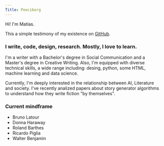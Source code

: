 ```yaml
---
Title: Poeciborg
---
```

Hi! I'm Matías.

This a simple testimony of my existence on [GitHub](https://poeciborg.github.io/).

### I write, code, design, research. Mostly, I love to learn.

I'm a writer with a Bachelor's degree in Social Communication and a Master's degree in Creative Writing. Also, I'm equipped with diverse technical skills, a wide range including: desing, python, some HTML, machine learning and data science.

Currently, I'm deeply interested in the relationship between AI, Literature and society. I've recently analized papers about story generator algorithms to understand how they write fiction "by themselves".

### Current mindframe

- Bruno Latour
- Donna Haraway
- Roland Barthes
- Ricardo Piglia
- Walter Benjamin
